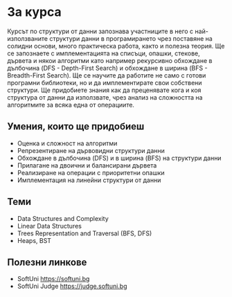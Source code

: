 # За курса
Курсът по структури от данни запознава участниците в него с най-използваните структури данни в програмирането чрез поставяне на солидни основи, много практическа работа, както и полезна теория. Ще се запознаете с имплементацията на списъци, опашки, стекове, дървета и някои алгоритми като например рекурсивно обхождане в дълбочина (DFS - Depth-First Search) и обхождане в ширина (BFS - Breadth-First Search). Ще се научите да работите не само с готови програмни библиотеки, но и да имплементирате свои собствени структури. Ще придобиете знания как да преценявате кога и коя структура от данни да използвате, чрез анализ на сложността на алгоритмите за всяка една от операциите.

## Умения, които ще придобиеш
- Оценка и сложност на алгоритми
- Репрезентиране на дървовидни структури данни
- Обхождане в дълбочина (DFS) и в ширина (BFS) на структури данни
- Прилагане на двоични и балансирани дървета
- Реализиране на операции с приоритетни опашки
- Имплементация на линейни структури от данни

## Теми
- Data Structures and Complexity
- Linear Data Structures
- Trees Representation and Traversal (BFS, DFS)
- Heaps, BST

## Полезни линкове
- SoftUni https://softuni.bg
- SoftUni Judge https://judge.softuni.bg
